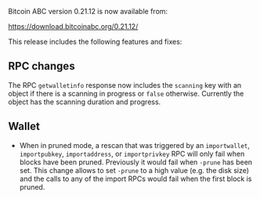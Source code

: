 Bitcoin ABC version 0.21.12 is now available from:

  <https://download.bitcoinabc.org/0.21.12/>

This release includes the following features and fixes:

RPC changes
-----------
The RPC `getwalletinfo` response now includes the `scanning` key with an object
if there is a scanning in progress or `false` otherwise. Currently the object
has the scanning duration and progress.

Wallet
------

- When in pruned mode, a rescan that was triggered by an `importwallet`,
  `importpubkey`, `importaddress`, or `importprivkey` RPC will only fail when
  blocks have been pruned. Previously it would fail when `-prune` has been set.
  This change allows to set `-prune` to a high value (e.g. the disk size) and
  the calls to any of the import RPCs would fail when the first block is
  pruned.
